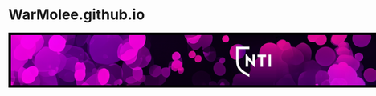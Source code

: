 # WarMolee.github.io

<div style="background-color: black; height: 110px; min-width: 1920px; ">
<img src="NTiBanner.png" alt="ntiBanner;" style = "
height: 100px;
border: black solid 5px;">
</div>